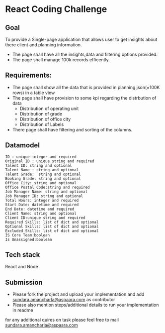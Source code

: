 # React Coding Challenge

## Goal
To provide a Single-page application that allows user to get insights about there client and planning information.
  * The page shall have all the insights,data and filtering options provided.
  * The page shall manage 100k records efficently.

## Requirements:
  * The page shall show all the data that is provided in planning.json(=100K rows) in a table view
  * The page shall have provision to some kpi regarding the distrbution of data
    * Distribution of operating unit
    * Distribution of grade
    * Distribution of office city
    * Distribution of Labels
  * There page shall have filtering and sorting of the columns.

## Datamodel
```
ID : unique integer and required
Original ID : unique string and required
Talent ID: string and optional
Talent Name : string and optional
Talent Grade:  string and optional
Booking Grade: string and optional
Office City: string and optional
Office Postal Code:string and required
Job Manager Name: string and optional
Job Manager ID: string and optional
Total Hours: integer and required
Start Date: datetime and required
End Date: datetime and required
Client Name: string and optional
Client ID:unique string and required
Required Skills: list of dict and optional
Optional Skills: list of dict and optional
Excluded Skills: list of dict and optional
IS Core Team:boolean
Is Unassigned:boolean
```
## Tech stack
React and Node
   
## Submission
* Please fork the project and upload your implementation and add sundara.amancharla@aspaara.com as contributor
* Please also mention steps/additional details to run your implementation in readme

for any additional quires on task please feel free to mail sundara.amancharla@aspaara.com
